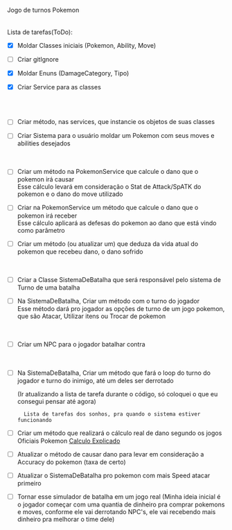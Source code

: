Jogo de turnos Pokemon  
<br/><br/>
Lista de tarefas(ToDo):  

- [x] Moldar Classes iniciais (Pokemon, Ability, Move)  

- [ ] Criar gitIgnore  

- [x] Moldar Enuns (DamageCategory, Tipo)  

- [x] Criar Service para as classes  

  <br/><br/>
- [ ] Criar método, nas services, que instancie os objetos de suas classes  

- [ ] Criar Sistema para o usuário moldar um Pokemon com seus moves e abilities desejados  
  <br/><br/>

- [ ] Criar um método na PokemonService que calcule o dano que o pokemon irá causar  
    Esse cálculo levará em consideração o Stat de Attack/SpATK do pokemon e o dano do move utilizado  

- [ ] Criar na PokemonService um método que calcule o dano que o pokemon irá receber  
    Esse cálculo aplicará as defesas do pokemon ao dano que está vindo como parâmetro  

- [ ] Criar um método (ou atualizar um) que deduza da vida atual do pokemon que recebeu dano, o dano sofrido  
  <br/><br/>

- [ ] Criar a Classe SistemaDeBatalha que será responsável pelo sistema de Turno de uma batalha  

- [ ] Na SistemaDeBatalha, Criar um método com o turno do jogador  
    Esse método dará pro jogador as opções de turno de um jogo pokemon, que são Atacar, Utilizar itens ou Trocar de pokemon  
  <br/><br/>

- [ ] Criar um NPC para o jogador batalhar contra  
  <br/><br/>

- [ ] Na SistemaDeBatalha, Criar um método que fará o loop do turno do jogador e turno do inimigo, até um deles ser derrotado  

  (Ir atualizando a lista de tarefa durante o código, só coloquei o que eu consegui pensar até agora)  
    
      
        Lista de tarefas dos sonhos, pra quando o sistema estiver funcionando
- [ ] Criar um método que realizará o cálculo real de dano segundo os jogos Oficiais Pokemon
  [Calculo Explicado](https://www.pokemothim.net/2014/08/calculo-de-dano.html)
- [ ] Atualizar o método de causar dano para levar em consideração a Accuracy do pokemon (taxa de certo)
- [ ] Atualizar o SistemaDeBatalha pro pokemon com mais Speed atacar primeiro
- [ ] Tornar esse simulador de batalha em um jogo real
  (Minha ideia inicial é o jogador começar com uma quantia de dinheiro pra comprar pokemons e moves, conforme ele vai 
    derrotando NPC's, ele vai recebendo mais dinheiro pra melhorar o time dele)

